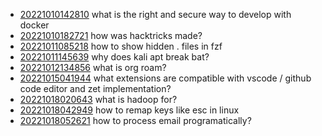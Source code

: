 - [20221010142810](/zet/20221010142810/README.md) what is the right and secure way to develop with docker
- [20221010182721](/zet/20221010182721/README.md) how was hacktricks made?
- [20221011085218](/zet/20221011085218/README.md) how to show hidden . files in fzf
- [20221011145639](/zet/20221011145639/README.md) why does kali apt break bat?
- [20221012134856](/zet/20221012134856/README.md) what is org roam?
- [20221015041944](/zet/20221015041944/README.md) what extensions are compatible with vscode / github code editor and zet implementation?
- [20221018020643](/zet/20221018020643/README.md) what is hadoop for?
- [20221018042949](/zet/20221018042949/README.md) how to remap keys like esc in linux
- [20221018052621](/zet/20221018052621/README.md) how to process email programatically?
